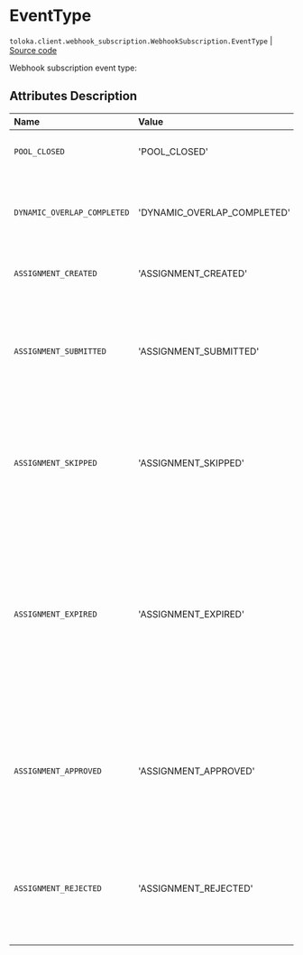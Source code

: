 # EventType
`toloka.client.webhook_subscription.WebhookSubscription.EventType` | [Source code](https://github.com/Toloka/toloka-kit/blob/v0.1.25/src/client/webhook_subscription.py#L22)

Webhook subscription event type:

## Attributes Description

| Name | Value | Description |
| :------| :-----------| :----------| 
`POOL_CLOSED`|'POOL_CLOSED'|<p>The pool is closed.</p>
`DYNAMIC_OVERLAP_COMPLETED`|'DYNAMIC_OVERLAP_COMPLETED'|<p>There is an aggregated estimate for dynamic overlap.</p>
`ASSIGNMENT_CREATED`|'ASSIGNMENT_CREATED'|<p>Task created.</p>
`ASSIGNMENT_SUBMITTED`|'ASSIGNMENT_SUBMITTED'|<p>The task has been completed and is waiting for acceptance by the customer.</p>
`ASSIGNMENT_SKIPPED`|'ASSIGNMENT_SKIPPED'|<p>The task was taken to work, but the performer missed it and will not return to it.</p>
`ASSIGNMENT_EXPIRED`|'ASSIGNMENT_EXPIRED'|<p>The task was taken to work, but the performer did not have time to complete it in the allotted time or refused it before the end of the term.</p>
`ASSIGNMENT_APPROVED`|'ASSIGNMENT_APPROVED'|<p>The task was performed by the performer and confirmed by the customer.</p>
`ASSIGNMENT_REJECTED`|'ASSIGNMENT_REJECTED'|<p>The task was completed by the performer, but rejected by the customer.</p>
